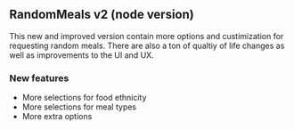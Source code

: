## RandomMeals v2 (node version)

This new and improved version contain more options and custimization for requesting random meals. There are also a ton of qualtiy of life changes as well as improvements to the UI and UX.

### New features

- More selections for food ethnicity
- More selections for meal types
- More extra options
